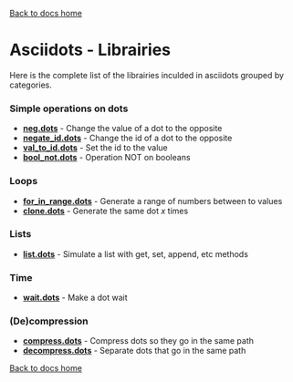 [Back to docs home](../../index.md)

# Asciidots - Librairies

Here is the complete list of the librairies inculded in asciidots grouped by categories.

### Simple operations on dots
- **[neg.dots](neg.md)** - Change the value of a dot to the opposite
- **[negate_id.dots](negate_id.md)** - Change the id of a dot to the opposite
- **[val_to_id.dots](val_to_id.md)** - Set the id to the value
- **[bool_not.dots](bool_not.md)**	- Operation NOT on booleans


### Loops
- **[for_in_range.dots](for_in_range.md)** - Generate a range of numbers between to values
- **[clone.dots](clone.md)** - Generate the same dot *x* times

### Lists
- **[list.dots](list.md)** - Simulate a list with get, set, append, etc methods

### Time
- **[wait.dots](wait.md)** - Make a dot wait

### (De)compression
- **[compress.dots](compress.md)** - Compress dots so they go in the same path
- **[decompress.dots](decompress.md)** - Separate dots that go in the same path

[Back to docs home](../../index.md)
